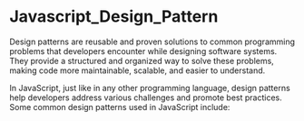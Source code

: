 # Javascript_Design_Pattern

Design patterns are reusable and proven solutions to common programming problems that developers encounter while designing software systems. They provide a structured and organized way to solve these problems, making code more maintainable, scalable, and easier to understand.


In JavaScript, just like in any other programming language, design patterns help developers address various challenges and promote best practices. Some common design patterns used in JavaScript include:
